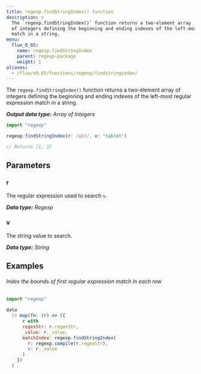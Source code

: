 ```yaml
---
title: regexp.findStringIndex() function
description: >
  The `regexp.findStringIndex()` function returns a two-element array
  of integers defining the beginning and ending indexes of the left-most regular expression
  match in a string.
menu:
  flux_0_65:
    name: regexp.findStringIndex
    parent: regexp-package
    weight: 1
aliases:
  - /flux/v0.65/functions/regexp/findstringindex/
---
```


The `regexp.findStringIndex()` function returns a two-element array of integers defining
the beginning and ending indexes of the left-most regular expression match in a string.

_**Output data type:** Array of Integers_

```js
import "regexp"

regexp.findStringIndex(r: /ab?/, v: "tablet")

// Returns [1, 3]
```

## Parameters

### r
The regular expression used to search `v`.

_**Data type:** Regexp_

### v
The string value to search.

_**Data type:** String_

## Examples

###### Index the bounds of first regular expression match in each row
```js
import "regexp"

data
  |> map(fn: (r) => ({
      r with
      regexStr: r.regexStr,
      _value: r._value,
      matchIndex: regexp.findStringIndex(
        r: regexp.compile(r.regexStr),
        v: r._value
      )
    })
  )
```
